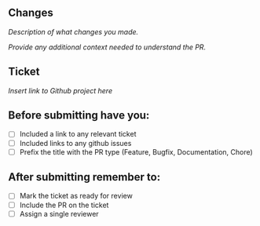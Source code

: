 ## Changes
*Description of what changes you made.*

*Provide any additional context needed to understand the PR.*

## Ticket
*Insert link to Github project here*

## Before submitting have you:

- [ ] Included a link to any relevant ticket
- [ ] Included links to any github issues
- [ ] Prefix the title with the PR type (Feature, Bugfix, Documentation, Chore)

## After submitting remember to:

- [ ] Mark the ticket as ready for review
- [ ] Include the PR on the ticket
- [ ] Assign a single reviewer